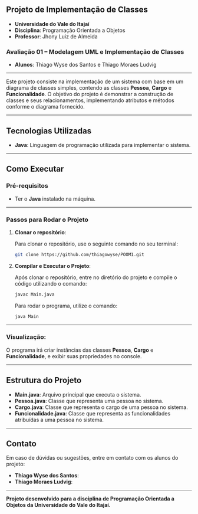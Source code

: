 ## **Projeto de Implementação de Classes**

- **Universidade do Vale do Itajaí**  
- **Disciplina**: Programação Orientada a Objetos  
- **Professor**: Jhony Luiz de Almeida

### **Avaliação 01 – Modelagem UML e Implementação de Classes**

- **Alunos**: Thiago Wyse dos Santos e Thiago Moraes Ludvig

---

Este projeto consiste na implementação de um sistema com base em um diagrama de classes simples, contendo as classes **Pessoa**, **Cargo** e **Funcionalidade**. O objetivo do projeto é demonstrar a construção de classes e seus relacionamentos, implementando atributos e métodos conforme o diagrama fornecido.

---

## **Tecnologias Utilizadas**

- **Java**: Linguagem de programação utilizada para implementar o sistema.

---

## **Como Executar**

### **Pré-requisitos**

- Ter o **Java** instalado na máquina.

---

### **Passos para Rodar o Projeto**

1. **Clonar o repositório**:

   Para clonar o repositório, use o seguinte comando no seu terminal:

   ```bash
   git clone https://github.com/thiagowyse/POOM1.git
   ```

2. **Compilar e Executar o Projeto**:

   Após clonar o repositório, entre no diretório do projeto e compile o código utilizando o comando:

   ```bash
   javac Main.java
   ```

   Para rodar o programa, utilize o comando:

   ```bash
   java Main
   ```

---

### **Visualização**:

O programa irá criar instâncias das classes **Pessoa**, **Cargo** e **Funcionalidade**, e exibir suas propriedades no console.

---

## **Estrutura do Projeto**

- **Main.java**: Arquivo principal que executa o sistema.
- **Pessoa.java**: Classe que representa uma pessoa no sistema.
- **Cargo.java**: Classe que representa o cargo de uma pessoa no sistema.
- **Funcionalidade.java**: Classe que representa as funcionalidades atribuídas a uma pessoa no sistema.

---

## **Contato**

Em caso de dúvidas ou sugestões, entre em contato com os alunos do projeto:

- **Thiago Wyse dos Santos**: 
- **Thiago Moraes Ludvig**: 

---

**Projeto desenvolvido para a disciplina de Programação Orientada a Objetos da Universidade do Vale do Itajaí.**
```
